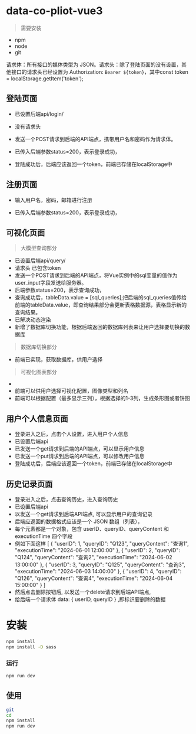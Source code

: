 # data-co-pliot-vue3

> 需要安装

- npm 
- node
- git


请求体：所有接口的媒体类型为 JSON。请求头：除了登陆页面的没有设置，其他接口的请求头已经设置为 
Authorization: `Bearer ${token}`，其中const token = localStorage.getItem('token');



## 登陆页面
- 已设置后端api/login/
- 没有请求头 
- 发送一个POST请求到后端的API端点，携带用户名和密码作为请求体。

- 已传入后端参数status=200，表示登录成功，


- 登陆成功后，后端应该返回一个token，前端已存储在localStorage中

## 注册页面
- 输入用户名，密码，邮箱进行注册

- 已传入后端参数status=200，表示登录成功，

## 可视化页面
> 大模型查询部分
- 已设置后端api/query/
- 请求头 已包含token
- 发送一个POST请求到后端的API端点，将Vue实例中的sql变量的值作为user_input字段发送给服务器。
- 后端参数status=200，表示查询成功，
- 查询成功后，tableData.value = [sql_queries];把后端的sql_queries值传给前端的tableData.value，即查询结果部分会更新表格数据源，表格显示新的查询结果。
- 已解决动态渲染
- 新增了数据库切换功能，根据后端返回的数据库列表来让用户选择要切换的数据库

> 数据库切换部分
- 前端已实现，获取数据库，供用户选择



> 可视化图表部分
- 
- 前端可以供用户选择可视化配置，图像类型和列名
- 前端可以根据配置（最多显示三列），根据选择的1-3列，生成条形图或者饼图

## 用户个人信息页面
- 登录进入之后，点击个人设置，进入用户个人信息
- 已设置后端api
- 已发送一个get请求到后端的API端点，可以显示用户信息
- 已发送一个put请求到后端的API端点，可以修改用户信息
- 登陆成功后，后端应该返回一个token，前端已存储在localStorage中

## 历史记录页面
- 登录进入之后，点击查询历史，进入查询历史
- 已设置后端api
- 以发送一个get请求到后端API端点, 可以显示用户的查询记录
- 后端应返回的数据格式应该是一个 JSON 数组（列表），
- 每个元素都是一个对象，包含 userID、queryID、queryContent 和 executionTime 四个字段
- 例如下面这样
[
    { "userID": 1, "queryID": "Q123", "queryContent": "查询1", "executionTime": "2024-06-01 12:00:00" },
    { "userID": 2, "queryID": "Q124", "queryContent": "查询2", "executionTime": "2024-06-02 13:00:00" },
    { "userID": 3, "queryID": "Q125", "queryContent": "查询3", "executionTime": "2024-06-03 14:00:00" },
    { "userID": 4, "queryID": "Q126", "queryContent": "查询4", "executionTime": "2024-06-04 15:00:00" }
]
- 然后点击删除按钮后, 以发送一个delete请求到后端API端点, 
- 给后端一个请求体 data: { userID, queryID } ,即标识要删除的数据
   
# 安装

```bash
npm install
npm install -D sass
```

### 运行

```bash
npm run dev
```

## 使用

```bash
git 
cd 
npm install
npm run dev
```